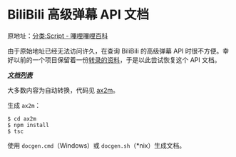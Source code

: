 # BiliBili 高级弹幕 API 文档

原地址：[分类:Script - 嗶哩嗶哩百科](http://docs.bilibili.cn/wiki/%E5%88%86%E7%B1%BB:Script)

由于原始地址已经无法访问许久，在查询 BiliBili 的高级弹幕 API 时很不方便。幸好以前的一个项目保留着一份[转录的资料](https://github.com/Hozuki/DanmakuKun/tree/master/DanmakuKun/Resources)，于是以此尝试恢复这个 API 文档。

**_[文档列表](docs)_**

大多数内容为自动转换，代码见 [ax2m](ax2m)。

生成 `ax2m`：

```shell
$ cd ax2m
$ npm install
$ tsc
```

使用 `docgen.cmd`（Windows）或 `docgen.sh`（\*nix）生成文档。
